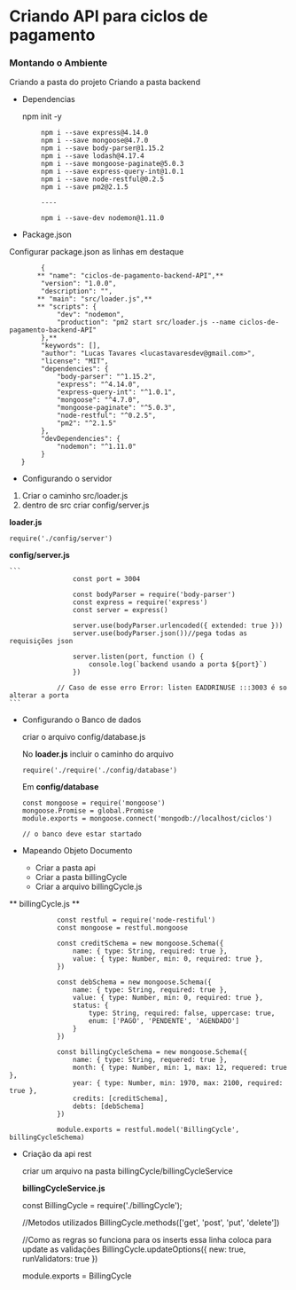 Criando API para ciclos de pagamento
==============

### Montando o Ambiente

Criando a pasta do projeto
Criando a pasta backend



- Dependencias

    npm init -y

```
        npm i --save express@4.14.0
        npm i --save mongoose@4.7.0
        npm i --save body-parser@1.15.2
        npm i --save lodash@4.17.4
        npm i --save mongoose-paginate@5.0.3
        npm i --save express-query-int@1.0.1
        npm i --save node-restful@0.2.5
        npm i --save pm2@2.1.5

        ----

        npm i --save-dev nodemon@1.11.0

```



 - Package.json

 Configurar package.json as linhas em destaque

```
        {
       ** "name": "ciclos-de-pagamento-backend-API",**
        "version": "1.0.0",
        "description": "",
       ** "main": "src/loader.js",**
       ** "scripts": {
            "dev": "nodemon",
            "production": "pm2 start src/loader.js --name ciclos-de-pagamento-backend-API"
        },**
        "keywords": [],
        "author": "Lucas Tavares <lucastavaresdev@gmail.com>",
        "license": "MIT",
        "dependencies": {
            "body-parser": "^1.15.2",
            "express": "^4.14.0",
            "express-query-int": "^1.0.1",
            "mongoose": "^4.7.0",
            "mongoose-paginate": "^5.0.3",
            "node-restful": "^0.2.5",
            "pm2": "^2.1.5"
        },
        "devDependencies": {
            "nodemon": "^1.11.0"
        }
   }
```

- Configurando o servidor

 1) Criar o caminho src/loader.js
 2) dentro de src criar config/server.js



 **loader.js**

  ```
  require('./config/server')
  ```
  
 **config/server.js**



    ```
                    const port = 3004

                    const bodyParser = require('body-parser')
                    const express = require('express')
                    const server = express()

                    server.use(bodyParser.urlencoded({ extended: true }))
                    server.use(bodyParser.json())//pega todas as requisições json

                    server.listen(port, function () {
                        console.log(`backend usando a porta ${port}`)
                    })

                // Caso de esse erro Error: listen EADDRINUSE :::3003 é so alterar a porta  
    ```

- Configurando o Banco de dados

    criar o arquivo config/database.js

    No  **loader.js** incluir o caminho do arquivo

    ```
    require('./require('./config/database')
    ```

    Em **config/database**  

    ```
    const mongoose = require('mongoose')
    mongoose.Promise = global.Promise
    module.exports = mongoose.connect('mongodb://localhost/ciclos')

    // o banco deve estar startado

    ```

- Mapeando Objeto Documento

    - Criar a pasta api
    - Criar a pasta billingCycle
    - Criar a arquivo billingCycle.js


 ** billingCycle.js **

                const restful = require('node-restiful')
                const mongoose = restful.mongoose

                const creditSchema = new mongoose.Schema({
                    name: { type: String, required: true },
                    value: { type: Number, min: 0, required: true },
                })

                const debSchema = new mongoose.Schema({
                    name: { type: String, required: true },
                    value: { type: Number, min: 0, required: true },
                    status: {
                        type: String, required: false, uppercase: true,
                        enum: ['PAGO', 'PENDENTE', 'AGENDADO']
                    }
                })

                const billingCycleSchema = new mongoose.Schema({
                    name: { type: String, requered: true },
                    month: { type: Number, min: 1, max: 12, requered: true },
                    year: { type: Number, min: 1970, max: 2100, required: true },
                    credits: [creditSchema],
                    debts: [debSchema]
                })

                module.exports = restful.model('BillingCycle', billingCycleSchema)


- Criação da api rest

    criar um arquivo na pasta billingCycle/billingCycleService

    **billingCycleService.js**

    
    const BillingCycle = require('./billingCycle');

    //Metodos utilizados 
    BillingCycle.methods(['get', 'post', 'put', 'delete'])

    //Como as regras so funciona para os inserts essa linha coloca para update as validações
    BillingCycle.updateOptions({ new: true, runValidators: true })

    module.exports = BillingCycle

